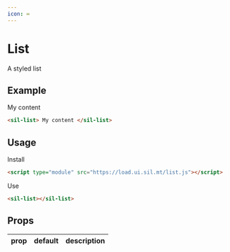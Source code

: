 ```yaml
---
icon: ≔
---
```


# List

A styled list

## Example

<sil-list>
My content
</sil-list>

```html
<sil-list> My content </sil-list>
```

## Usage

Install

```html
<script type="module" src="https://load.ui.sil.mt/list.js"></script>
```

Use

```html
<sil-list></sil-list>
```

## Props

| prop | default | description |
| ---- | ------- | ----------- |
